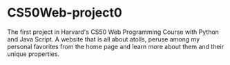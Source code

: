 # CS50Web-project0
 The first project in Harvard's CS50 Web Programming Course with Python and Java Script. A website that is all about atolls, peruse among my personal favorites from the home page and learn more about them and their unique properties. 
